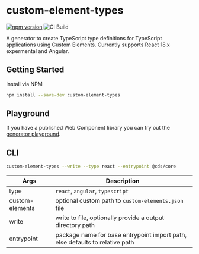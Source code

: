 # custom-element-types

[![npm version](https://badge.fury.io/js/custom-element-types.svg)](https://badge.fury.io/js/custom-element-types) ![CI Build](https://github.com/coryrylan/custom-element-types/actions/workflows/build.yml/badge.svg)

A generator to create TypeScript type definitions for TypeScript applications using Custom Elements.
Currently supports React 18.x expermental and Angular.

## Getting Started

Install via NPM

```bash
npm install --save-dev custom-element-types
```

## Playground

If you have a published Web Component library you can try out the [generator playground](https://custom-element-types.web.app).

## CLI

```bash
custom-element-types --write --type react --entrypoint @cds/core
```

| Args              | Description                                                                  |
| ----------------- | ---------------------------------------------------------------------------- |
| type              | `react`, `angular`, `typescript`                                             |
| custom-elements   | optional custom path to `custom-elements.json` file                           |
| write             | write to file, optionally provide a output directory path                     |
| entrypoint        | package name for base entrypoint import path, else defaults to relative path |
